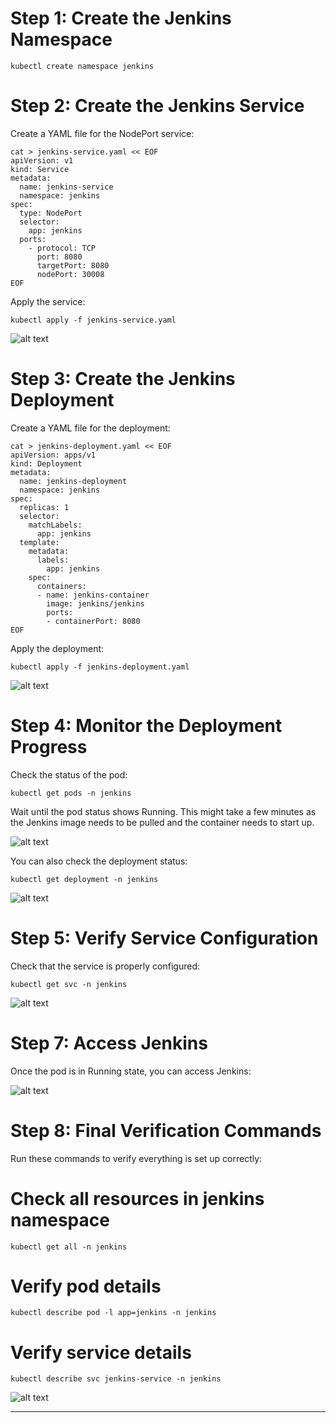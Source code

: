 # Step 1: Create the Jenkins Namespace
```
kubectl create namespace jenkins
```

# Step 2: Create the Jenkins Service

Create a YAML file for the NodePort service:
```
cat > jenkins-service.yaml << EOF
apiVersion: v1
kind: Service
metadata:
  name: jenkins-service
  namespace: jenkins
spec:
  type: NodePort
  selector:
    app: jenkins
  ports:
    - protocol: TCP
      port: 8080
      targetPort: 8080
      nodePort: 30008
EOF
```

Apply the service:

```
kubectl apply -f jenkins-service.yaml
```

![alt text](image.png)

# Step 3: Create the Jenkins Deployment

Create a YAML file for the deployment:
```
cat > jenkins-deployment.yaml << EOF
apiVersion: apps/v1
kind: Deployment
metadata:
  name: jenkins-deployment
  namespace: jenkins
spec:
  replicas: 1
  selector:
    matchLabels:
      app: jenkins
  template:
    metadata:
      labels:
        app: jenkins
    spec:
      containers:
      - name: jenkins-container
        image: jenkins/jenkins
        ports:
        - containerPort: 8080
EOF
```

Apply the deployment:

```
kubectl apply -f jenkins-deployment.yaml
```

![alt text](image-1.png)

# Step 4: Monitor the Deployment Progress

Check the status of the pod:
```
kubectl get pods -n jenkins 
```

Wait until the pod status shows Running. This might take a few minutes as the Jenkins image needs to be pulled and the container needs to start up.



![alt text](image-3.png)

You can also check the deployment status:

```
kubectl get deployment -n jenkins
```

![alt text](image-2.png)

# Step 5: Verify Service Configuration

Check that the service is properly configured:

```
kubectl get svc -n jenkins
```

![alt text](image-4.png)


# Step 7: Access Jenkins

Once the pod is in Running state, you can access Jenkins:

![alt text](image-5.png)

# Step 8: Final Verification Commands

Run these commands to verify everything is set up correctly:


# Check all resources in jenkins namespace
```
kubectl get all -n jenkins
```

# Verify pod details
```
kubectl describe pod -l app=jenkins -n jenkins
```

# Verify service details
```
kubectl describe svc jenkins-service -n jenkins
```

![alt text](image-6.png)

***